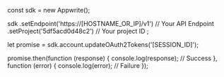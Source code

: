const sdk = new Appwrite();

sdk
    .setEndpoint('https://[HOSTNAME_OR_IP]/v1') // Your API Endpoint
    .setProject('5df5acd0d48c2') // Your project ID
;

let promise = sdk.account.updateOAuth2Tokens('[SESSION_ID]');

promise.then(function (response) {
    console.log(response); // Success
}, function (error) {
    console.log(error); // Failure
});